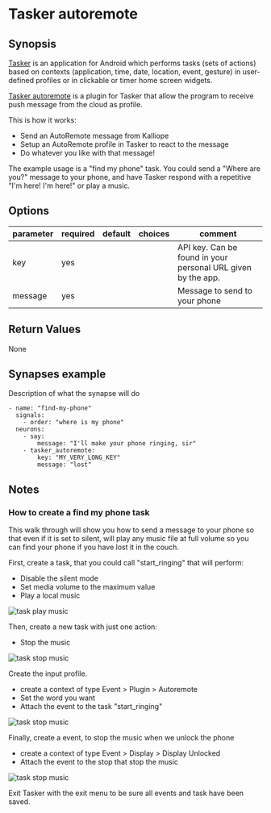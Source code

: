 # Tasker autoremote

## Synopsis

[Tasker](https://play.google.com/store/apps/details?id=net.dinglisch.android.taskerm) is an application for Android which performs 
tasks (sets of actions) based on contexts (application, time, date, location, event, gesture) in user-defined profiles or in 
clickable or timer home screen widgets.

[Tasker autoremote](https://play.google.com/store/apps/details?id=com.joaomgcd.autoremote&hl=fr) is a plugin for Tasker that allow 
the program to receive push message from the cloud as profile.

This is how it works:
- Send an AutoRemote message from Kalliope
- Setup an AutoRemote profile in Tasker to react to the message
- Do whatever you like with that message!

The example usage is a "find my phone" task. 
You could send a "Where are you?" message to your phone, and have Tasker respond with a repetitive "I'm here! I'm here!" 
or play a music.


## Options

| parameter | required | default | choices | comment                                                       |
|-----------|----------|---------|---------|---------------------------------------------------------------|
| key       | yes      |         |         | API key. Can be found in your personal URL given by the app.  |
| message   | yes      |         |         | Message to send to your phone                                 |

## Return Values

None

## Synapses example

Description of what the synapse will do
```
- name: "find-my-phone"
  signals:
    - order: "where is my phone"
  neurons:
    - say:
        message: "I'll make your phone ringing, sir"
    - tasker_autoremote:
        key: "MY_VERY_LONG_KEY"
        message: "lost"
```


## Notes

### How to create a find my phone task
This walk through will show you how to send a message to your phone so that even if it is set to silent, 
will play any music file at full volume so you can find your phone if you have lost it in the couch.

First, create a task, that you could call "start_ringing" that will perform:
- Disable the silent mode
- Set media volume to the maximum value
- Play a local music

![task play music](images/task_play_music.png)

Then, create a new task with just one action:
- Stop the music

![task stop music](images/task_stop_music.png)

Create the input profile. 
- create a context of type Event > Plugin > Autoremote
- Set the word you want
- Attach the event to the task "start_ringing"

![task stop music](images/profile_auto_remote.png)

Finally, create a event, to stop the music when we unlock the phone
- create a context of type Event > Display > Display Unlocked
- Attach the event to the stop that stop the music

![task stop music](images/profile_display_unlocked.png)

Exit Tasker with the exit menu to be sure all events and task have been saved.


 
